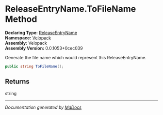 ﻿<!--  
  <auto-generated>   
    The contents of this file were generated by a tool.  
    Changes to this file may be list if the file is regenerated  
  </auto-generated>   
-->

# ReleaseEntryName.ToFileName Method

**Declaring Type:** [ReleaseEntryName](../index.md)  
**Namespace:** [Velopack](../../index.md)  
**Assembly:** Velopack  
**Assembly Version:** 0.0.1053+0cec039

Generate the file name which would represent this ReleaseEntryName.

```csharp
public string ToFileName();
```

## Returns

string

___

*Documentation generated by [MdDocs](https://github.com/ap0llo/mddocs)*
